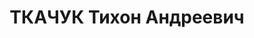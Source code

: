 ---
title: ТКАЧУК Тихон Андреевич
description: '1902 р., м. Звенигородка Черкаської обл., українець, освіта середня,
  член КП(б)У з 1926 р. по 1937 р. Проживав у м. Кам’янці-Подільському, зав. облфінвідділу.

  Заарештований 25.10.37. Звинувачення: член контрреволюційної організації. Військколегією
  Верховного Суду СРСР 27.12.37 засуджений до розстрілу. Вирок виконаний у м. Києві
  28.12.37.

  Реабілітований військколегією Верховного Суду СРСР 19.02.59.'
---